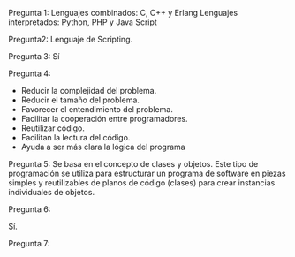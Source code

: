 Pregunta 1:
Lenguajes combinados: C, C++ y Erlang
Lenguajes interpretados: Python, PHP y Java Script

Pregunta2:
Lenguaje de Scripting.

Pregunta 3:
Sí

Pregunta 4:
- Reducir la complejidad del problema.
- Reducir el tamaño del problema.
- Favorecer el entendimiento del problema.
- Facilitar la cooperación entre programadores.
- Reutilizar código.
- Facilitan la lectura del código.
- Ayuda a ser más clara la lógica del programa

Pregunta 5: 
Se basa en el concepto de clases y objetos. Este tipo de programación se utiliza para estructurar un programa de software en piezas simples y reutilizables de planos de código (clases) para crear instancias individuales de objetos. 
 
Pregunta 6:

Sí.

Pregunta 7:


